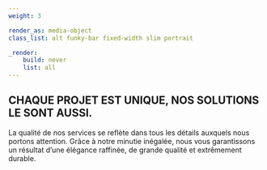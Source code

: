 ```yaml
---
weight: 3

render_as: media-object
class_list: alt funky-bar fixed-width slim portrait

_render:
    build: never
    list: all
---
```


## CHAQUE PROJET EST UNIQUE, NOS SOLUTIONS LE SONT AUSSI.

La qualité de nos services se reflète dans tous les détails auxquels nous portons attention. Grâce à notre minutie inégalée, nous vous garantissons un résultat d’une élégance raffinée, de grande qualité et extrêmement durable.
